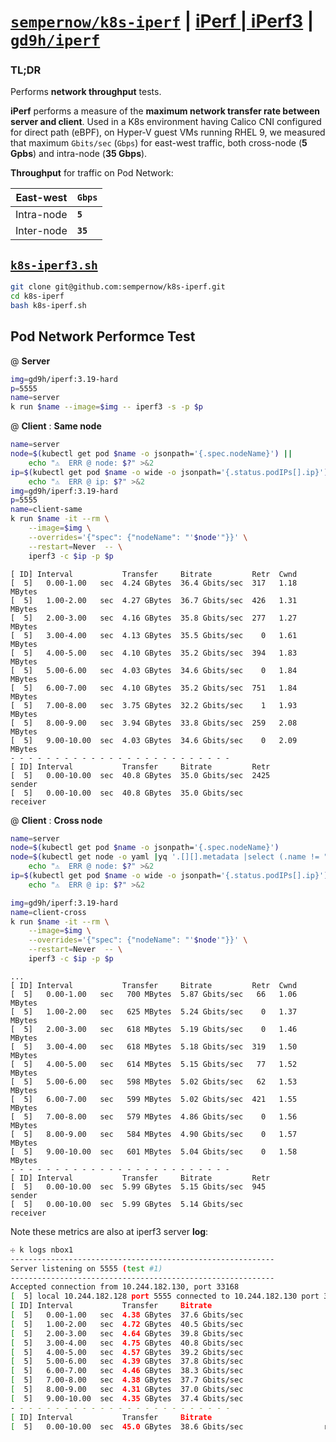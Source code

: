 # [`sempernow/k8s-iperf`](https://github.com/sempernow/k8s-iperf "GitHub.com") | [iPerf | iPerf3](https://iperf.fr/ "iperf.fr") | [`gd9h/iperf`](https://hub.docker.com/r/gd9h/iperf/tags "hub.docker.com")

### TL;DR

Performs __network throughput__ tests.

__iPerf__ performs a measure of the __maximum network transfer rate between server and client__.
Used in a K8s environment having Calico CNI configured for direct path (eBPF), on Hyper-V guest VMs running RHEL 9, we measured that maximum `Gbits/sec` (`Gbps`) for east-west traffic, both cross-node (__5 Gpbs__) and intra-node (__35 Gbps__). 

__Throughput__ for traffic on Pod Network:

|East-west| `Gbps`|
|--|--|
|Intra-node| __`5`__|
|Inter-node|__`35`__|


## [`k8s-iperf3.sh`](k8s-iperf.sh) 

```bash
git clone git@github.com:sempernow/k8s-iperf.git
cd k8s-iperf
bash k8s-iperf.sh
```

## Pod Network Performce Test

@ __Server__

```bash
img=gd9h/iperf:3.19-hard
p=5555
name=server
k run $name --image=$img -- iperf3 -s -p $p

```

@ __Client__ : __Same node__

```bash
name=server
node=$(kubectl get pod $name -o jsonpath='{.spec.nodeName}') ||
    echo "⚠️  ERR @ node: $?" >&2
ip=$(kubectl get pod $name -o wide -o jsonpath='{.status.podIPs[].ip}') ||
    echo "⚠️  ERR @ ip: $?" >&2
img=gd9h/iperf:3.19-hard
p=5555
name=client-same
k run $name -it --rm \
    --image=$img \
    --overrides='{"spec": {"nodeName": "'$node'"}}' \
    --restart=Never  -- \
    iperf3 -c $ip -p $p

```
```plaintext
[ ID] Interval           Transfer     Bitrate         Retr  Cwnd
[  5]   0.00-1.00   sec  4.24 GBytes  36.4 Gbits/sec  317   1.18 MBytes
[  5]   1.00-2.00   sec  4.27 GBytes  36.7 Gbits/sec  426   1.31 MBytes
[  5]   2.00-3.00   sec  4.16 GBytes  35.8 Gbits/sec  277   1.27 MBytes
[  5]   3.00-4.00   sec  4.13 GBytes  35.5 Gbits/sec    0   1.61 MBytes
[  5]   4.00-5.00   sec  4.10 GBytes  35.2 Gbits/sec  394   1.83 MBytes
[  5]   5.00-6.00   sec  4.03 GBytes  34.6 Gbits/sec    0   1.84 MBytes
[  5]   6.00-7.00   sec  4.10 GBytes  35.2 Gbits/sec  751   1.84 MBytes
[  5]   7.00-8.00   sec  3.75 GBytes  32.2 Gbits/sec    1   1.93 MBytes
[  5]   8.00-9.00   sec  3.94 GBytes  33.8 Gbits/sec  259   2.08 MBytes
[  5]   9.00-10.00  sec  4.03 GBytes  34.6 Gbits/sec    0   2.09 MBytes
- - - - - - - - - - - - - - - - - - - - - - - - -
[ ID] Interval           Transfer     Bitrate         Retr
[  5]   0.00-10.00  sec  40.8 GBytes  35.0 Gbits/sec  2425             sender
[  5]   0.00-10.00  sec  40.8 GBytes  35.0 Gbits/sec                  receiver
```


@ __Client__ : __Cross node__

```bash
name=server
node=$(kubectl get pod $name -o jsonpath='{.spec.nodeName}')
node=$(kubectl get node -o yaml |yq '.[][].metadata |select (.name != "'$node'") |.name' |head -n1) ||
    echo "⚠️  ERR @ node: $?" >&2
ip=$(kubectl get pod $name -o wide -o jsonpath='{.status.podIPs[].ip}') ||
    echo "⚠️  ERR @ ip: $?" >&2

img=gd9h/iperf:3.19-hard
name=client-cross
k run $name -it --rm \
    --image=$img \
    --overrides='{"spec": {"nodeName": "'$node'"}}' \
    --restart=Never  -- \
    iperf3 -c $ip -p $p

```
```plaintext
...
[ ID] Interval           Transfer     Bitrate         Retr  Cwnd
[  5]   0.00-1.00   sec   700 MBytes  5.87 Gbits/sec   66   1.06 MBytes
[  5]   1.00-2.00   sec   625 MBytes  5.24 Gbits/sec    0   1.37 MBytes
[  5]   2.00-3.00   sec   618 MBytes  5.19 Gbits/sec    0   1.46 MBytes
[  5]   3.00-4.00   sec   618 MBytes  5.18 Gbits/sec  319   1.50 MBytes
[  5]   4.00-5.00   sec   614 MBytes  5.15 Gbits/sec   77   1.52 MBytes
[  5]   5.00-6.00   sec   598 MBytes  5.02 Gbits/sec   62   1.53 MBytes
[  5]   6.00-7.00   sec   599 MBytes  5.02 Gbits/sec  421   1.55 MBytes
[  5]   7.00-8.00   sec   579 MBytes  4.86 Gbits/sec    0   1.56 MBytes
[  5]   8.00-9.00   sec   584 MBytes  4.90 Gbits/sec    0   1.57 MBytes
[  5]   9.00-10.00  sec   601 MBytes  5.04 Gbits/sec    0   1.58 MBytes
- - - - - - - - - - - - - - - - - - - - - - - - -
[ ID] Interval           Transfer     Bitrate         Retr
[  5]   0.00-10.00  sec  5.99 GBytes  5.15 Gbits/sec  945             sender
[  5]   0.00-10.00  sec  5.99 GBytes  5.14 Gbits/sec                  receiver
```

Note these metrics are also at iperf3 server __log__:

```bash
☩ k logs nbox1
-----------------------------------------------------------
Server listening on 5555 (test #1)
-----------------------------------------------------------
Accepted connection from 10.244.182.130, port 33168
[  5] local 10.244.182.128 port 5555 connected to 10.244.182.130 port 33172
[ ID] Interval           Transfer     Bitrate
[  5]   0.00-1.00   sec  4.38 GBytes  37.6 Gbits/sec
[  5]   1.00-2.00   sec  4.72 GBytes  40.5 Gbits/sec
[  5]   2.00-3.00   sec  4.64 GBytes  39.8 Gbits/sec
[  5]   3.00-4.00   sec  4.75 GBytes  40.8 Gbits/sec
[  5]   4.00-5.00   sec  4.57 GBytes  39.2 Gbits/sec
[  5]   5.00-6.00   sec  4.39 GBytes  37.8 Gbits/sec
[  5]   6.00-7.00   sec  4.46 GBytes  38.3 Gbits/sec
[  5]   7.00-8.00   sec  4.38 GBytes  37.7 Gbits/sec
[  5]   8.00-9.00   sec  4.31 GBytes  37.0 Gbits/sec
[  5]   9.00-10.00  sec  4.35 GBytes  37.4 Gbits/sec
- - - - - - - - - - - - - - - - - - - - - - - - -
[ ID] Interval           Transfer     Bitrate
[  5]   0.00-10.00  sec  45.0 GBytes  38.6 Gbits/sec                  receiver
```



### &nbsp;
